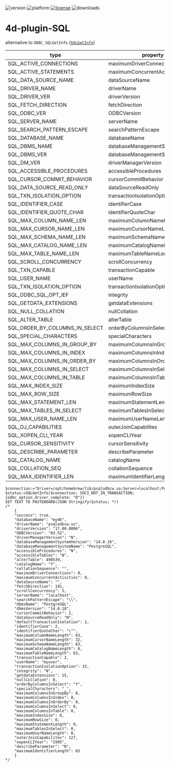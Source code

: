 ![version](https://img.shields.io/badge/version-20%2B-E23089)
![platform](https://img.shields.io/static/v1?label=platform&message=mac-intel%20|%20mac-arm%20|%20win-64&color=blue)
[![license](https://img.shields.io/github/license/miyako/4d-plugin-SQL)](LICENSE)
![downloads](https://img.shields.io/github/downloads/miyako/4d-plugin-SQL/total)

# 4d-plugin-SQL

alternative to `ODBC_SQLGetInfo` ([`SQLGetInfo`](https://learn.microsoft.com/en-us/sql/odbc/reference/syntax/sqlgetinfo-function?view=sql-server-ver17))

|type|property|note|
|-|-|-|
|SQL_ACTIVE_CONNECTIONS|maximumDriverConnections|0
|SQL_ACTIVE_STATEMENTS|maximumConcurrentActivities|1
|SQL_DATA_SOURCE_NAME|dataSourceName|2
|SQL_DRIVER_NAME|driverName|6
|SQL_DRIVER_VER|driverVersion|7
|SQL_FETCH_DIRECTION|fetchDirection|8
|SQL_ODBC_VER|ODBCVersion|10
|SQL_SERVER_NAME|serverName|13
|SQL_SEARCH_PATTERN_ESCAPE|searchPatternEscape|14
|SQL_DATABASE_NAME|databaseName|16
|SQL_DBMS_NAME|databaseManagementSystemName|17
|SQL_DBMS_VER|databaseManagementSystemVersion|18
|SQL_DM_VER|driverManagerVersion|19
|SQL_ACCESSIBLE_PROCEDURES|accessibleProcedures|20
|SQL_CURSOR_COMMIT_BEHAVIOR|cursorCommitBehavior|23
|SQL_DATA_SOURCE_READ_ONLY|dataSourceReadOnly|25
|SQL_TXN_ISOLATION_OPTION|transactionIsolationOption|26
|SQL_IDENTIFIER_CASE|identifierCase|28
|SQL_IDENTIFIER_QUOTE_CHAR|identifierQuoteChar|29
|SQL_MAX_COLUMN_NAME_LEN|maximumColumnNameLength|30
|SQL_MAX_CURSOR_NAME_LEN|maximumCursorNameLength|31
|SQL_MAX_SCHEMA_NAME_LEN|maximumSchemaNameLength|32
|SQL_MAX_CATALOG_NAME_LEN|maximumCatalogNameLength|34
|SQL_MAX_TABLE_NAME_LEN|maximumTableNameLength|35
|SQL_SCROLL_CONCURRENCY|scrollConcurrency|43
|SQL_TXN_CAPABLE|transactionCapable|46
|SQL_USER_NAME|userName|47
|SQL_TXN_ISOLATION_OPTION|transactionIsolationOption|72
|SQL_ODBC_SQL_OPT_IEF|integrity|73
|SQL_GETDATA_EXTENSIONS|getdataExtensions|81
|SQL_NULL_COLLATION|nullCollation|85
|SQL_ALTER_TABLE|alterTable|86
|SQL_ORDER_BY_COLUMNS_IN_SELECT|orderByColumnsInSelect|90
|SQL_SPECIAL_CHARACTERS|specialCharacters|94
|SQL_MAX_COLUMNS_IN_GROUP_BY|maximumColumnsInGroupBy|97
|SQL_MAX_COLUMNS_IN_INDEX|maximumColumnsInIndex|98
|SQL_MAX_COLUMNS_IN_ORDER_BY|maximumColumnsInOrderBy|99
|SQL_MAX_COLUMNS_IN_SELECT|maximumColumnsInSelect|100
|SQL_MAX_COLUMNS_IN_TABLE|maximumColumnsInTable|101
|SQL_MAX_INDEX_SIZE|maximumIndexSize|102
|SQL_MAX_ROW_SIZE|maximumRowSize|104
|SQL_MAX_STATEMENT_LEN|maximumStatementLength|105
|SQL_MAX_TABLES_IN_SELECT|maximumTablesInSelect|106
|SQL_MAX_USER_NAME_LEN|maximumUserNameLength|107
|SQL_OJ_CAPABILITIES|outerJoinCapabilites|115
|SQL_XOPEN_CLI_YEAR|xopenCLIYear|10000
|SQL_CURSOR_SENSITIVITY|cursorSensitivity|10001
|SQL_DESCRIBE_PARAMETER|describeParameter|10002
|SQL_CATALOG_NAME|catalogName|10003
|SQL_COLLATION_SEQ|collationSequence|10004
|SQL_MAX_IDENTIFIER_LEN|maximumIdentifierLength|10005


```4d
$connection:="Driver=/opt/homebrew/lib/psqlodbcw.so;Server=localhost;Port=5432;Database=mydb;UID=myuser;PWD=mypass;"
$status:=SQLGetInfo($connection; SOCI_NOT_IN_TRANSACTION; {odbc_option_driver_complete: "0"})
SET TEXT TO PASTEBOARD(JSON Stringify($status; *))
/*
	{
	"success": true,
	"databaseName": "mydb",
	"driverName": "psqlodbcw.so",
	"driverVersion": "17.00.0006",
	"ODBCVersion": "03.52",
	"driverManagerVersion": "N",
	"databaseManagementSystemVersion": "14.0.18",
	"databaseManagementSystemName": "PostgreSQL",
	"accessibleProcedures": "N",
	"accessibleTables": "N",
	"alterTable": 490539,
	"catalogName": "Y",
	"collationSequence": "",
	"maximumDriverConnections": 0,
	"maximumConcurrentActivities": 0,
	"dataSourceName": "",
	"fetchDirection": 191,
	"scrollConcurrency": 5,
	"serverName": "localhost",
	"searchPatternEscape": "\\",
	"dbmsName": "PostgreSQL",
	"dbmsVersion": "14.0.18",
	"cursorCommitBehavior": 2,
	"dataSourceReadOnly": "N",
	"defaultTransactionIsolation": 2,
	"identifierCase": 2,
	"identifierQuoteChar": "\"",
	"maximumColumnNameLength": 63,
	"maximumCursorNameLength": 32,
	"maximumSchemaNameLength": 63,
	"maximumCatalogNameLength": 0,
	"maximumTableNameLength": 63,
	"transactionCapable": 2,
	"userName": "myuser",
	"transactionIsolationOption": 15,
	"integrity": "N",
	"getdataExtensions": 15,
	"nullCollation": 0,
	"orderByColumnsInSelect": "Y",
	"specialCharacters": "_",
	"maximumColumnsInGroupBy": 0,
	"maximumColumnsInIndex": 0,
	"maximumColumnsInOrderBy": 0,
	"maximumColumnsInSelect": 0,
	"maximumColumnsInTable": 0,
	"maximumIndexSize": 0,
	"maximumRowSize": 0,
	"maximumStatementLength": 0,
	"maximumTablesInSelect": 0,
	"maximumUserNameLength": 0,
	"outerJoinCapabilites": 127,
	"xopenCLIYear": "1995",
	"describeParameter": "N",
	"maximumIdentifierLength": 63
	}
*/
```
